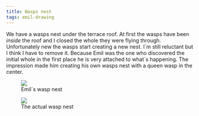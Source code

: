 ```yaml
---
title: Wasps nest
tags: emil-drawing
---
```

We have a wasps nest under the terrace roof. At first the wasps have been *inside* the roof and I closed the whole they were flying through. Unfortunately new the wasps start creating a new nest. I´m still reluctant but I think I have to remove it. Because Emil was the one who discovered the initial whole in the first place he is very attached to what´s happening. The impression made him creating his own wasps nest with a queen wasp in the center.

<figure>
<img src="/img/emil-drawing/IMG_2532.jpg">
<figcaption>Emil´s wasp nest</figcaption>
</figure>

<figure>
<img src="/img/emil-drawing/IMG_2531.jpg">
<figcaption>The actual wasp nest</figcaption>
</figure>
